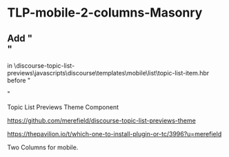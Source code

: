 # TLP-mobile-2-columns-Masonry

##  Add     "<div class="tiles-grid-item-content">"
in    \discourse-topic-list-previews\javascripts\discourse\templates\mobile\list\topic-list-item.hbr
before  "<div class="topic-header-grid">"
  
Topic List Previews Theme Component

https://github.com/merefield/discourse-topic-list-previews-theme

https://thepavilion.io/t/which-one-to-install-plugin-or-tc/3996?u=merefield

Two Columns for mobile.  
